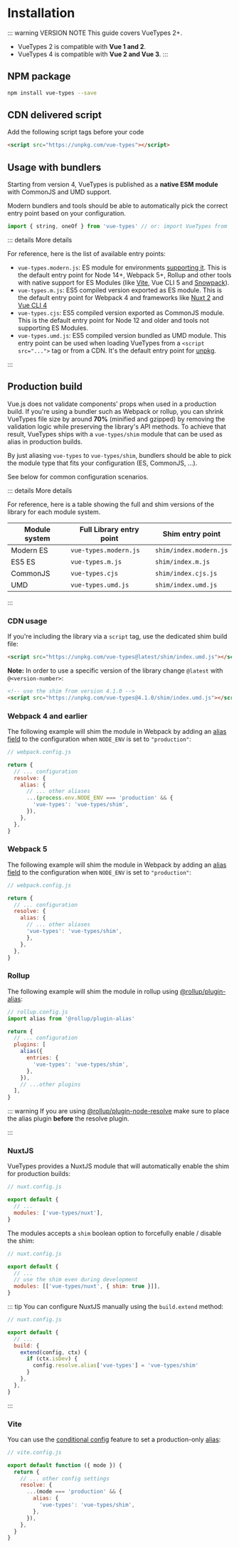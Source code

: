# Installation

::: warning VERSION NOTE
This guide covers VueTypes 2+.

- VueTypes 2 is compatible with **Vue 1 and 2**.
- VueTypes 4 is compatible with **Vue 2 and Vue 3**.
  :::

## NPM package

```bash
npm install vue-types --save
```

## CDN delivered script

Add the following script tags before your code

```html
<script src="https://unpkg.com/vue-types"></script>
```

## Usage with bundlers

Starting from version 4, VueTypes is published as a **native ESM module** with CommonJS and UMD support.

Modern bundlers and tools should be able to automatically pick the correct entry point based on your configuration.

```js
import { string, oneOf } from 'vue-types' // or: import VueTypes from 'vue-types';
```

::: details More details

For reference, here is the list of available entry points:

- `vue-types.modern.js`: ES module for environments [supporting it](https://caniuse.com/es6-module). This is the default entry point for Node 14+, Webpack 5+, Rollup and other tools with native support for ES Modules (like [Vite](https://vitejs.dev/), Vue CLI 5 and [Snowpack](https://www.snowpack.dev/)).
- `vue-types.m.js`: ES5 compiled version exported as ES module. This is the default entry point for Webpack 4 and frameworks like [Nuxt 2](https://nuxtjs.org/) and [Vue CLI 4](https://cli.vuejs.org/)
- `vue-types.cjs`: ES5 compiled version exported as CommonJS module. This is the default entry point for Node 12 and older and tools not supporting ES Modules.
- `vue-types.umd.js`: ES5 compiled version bundled as UMD module. This entry point can be used when loading VueTypes from a `<script src="...">` tag or from a CDN. It's the default entry point for [unpkg](https://unpkg.com/).

:::

## Production build

Vue.js does not validate components' props when used in a production build. If you're using a bundler such as Webpack or rollup, you can shrink VueTypes file size by around **70%** (minified and gzipped) by removing the validation logic while preserving the library's API methods. To achieve that result, VueTypes ships with a `vue-types/shim` module that can be used as alias in production builds.

By just aliasing `vue-types` to `vue-types/shim`, bundlers should be able to pick the module type that fits your configuration (ES, CommonJS, ...).

See below for common configuration scenarios.

::: details More details

For reference, here is a table showing the full and shim versions of the library for each module system.

| Module system | Full Library entry point | Shim entry point       |
| ------------- | ------------------------ | ---------------------- |
| Modern ES     | `vue-types.modern.js`    | `shim/index.modern.js` |
| ES5 ES        | `vue-types.m.js`         | `shim/index.m.js`      |
| CommonJS      | `vue-types.cjs`          | `shim/index.cjs.js`    |
| UMD           | `vue-types.umd.js`       | `shim/index.umd.js`    |

:::

### CDN usage

If you're including the library via a `script` tag, use the dedicated shim build file:

```html
<script src="https://unpkg.com/vue-types@latest/shim/index.umd.js"></script>
```

**Note:** In order to use a specific version of the library change `@latest` with `@<version-number>`:

```html
<!-- use the shim from version 4.1.0 -->
<script src="https://unpkg.com/vue-types@4.1.0/shim/index.umd.js"></script>
```

### Webpack 4 and earlier

The following example will shim the module in Webpack by adding an [alias field](https://webpack.js.org/configuration/resolve/#resolve-alias) to the configuration when `NODE_ENV` is set to `"production"`:

```js
// webpack.config.js

return {
  // ... configuration
  resolve: {
    alias: {
      // ... other aliases
      ...(process.env.NODE_ENV === 'production' && {
        'vue-types': 'vue-types/shim',
      }),
    },
  },
}
```

### Webpack 5

The following example will shim the module in Webpack by adding an [alias field](https://webpack.js.org/configuration/resolve/#resolve-alias) to the configuration when `NODE_ENV` is set to `"production"`:

```js
// webpack.config.js

return {
  // ... configuration
  resolve: {
    alias: {
      // ... other aliases
      'vue-types': 'vue-types/shim',
      },
    },
  },
}
```

### Rollup

The following example will shim the module in rollup using [@rollup/plugin-alias](https://www.npmjs.com/package/@rollup/plugin-alias):

```js
// rollup.config.js
import alias from '@rollup/plugin-alias'

return {
  // ... configuration
  plugins: [
    alias({
      entries: {
        'vue-types': 'vue-types/shim',
      },
    }),
    // ...other plugins
  ],
}
```

::: warning
If you are using [@rollup/plugin-node-resolve](https://www.npmjs.com/package/@rollup/plugin-node-resolve) make sure to place the alias plugin **before** the resolve plugin.

:::

### NuxtJS

VueTypes provides a NuxtJS module that will automatically enable the shim for production builds:

```js
// nuxt.config.js

export default {
  // ...
  modules: ['vue-types/nuxt'],
}
```

The modules accepts a `shim` boolean option to forcefully enable / disable the shim:

```js
// nuxt.config.js

export default {
  // ...
  // use the shim even during development
  modules: [['vue-types/nuxt', { shim: true }]],
}
```

::: tip
You can configure NuxtJS manually using the `build.extend` method:

```js
// nuxt.config.js

export default {
  // ...
  build: {
    extend(config, ctx) {
      if (ctx.isDev) {
        config.resolve.alias['vue-types'] = 'vue-types/shim'
      }
    },
  },
}
```

:::

### Vite

You can use the [conditional config](https://vitejs.dev/config/#conditional-config) feature to set a production-only [alias](https://vitejs.dev/config/#resolve-alias):

```js
// vite.config.js

export default function ({ mode }) {
  return {
    // ... other config settings
    resolve: {
      ...(mode === 'production' && {
        alias: {
          'vue-types': 'vue-types/shim',
        },
      }),
    },
  }
}
```
